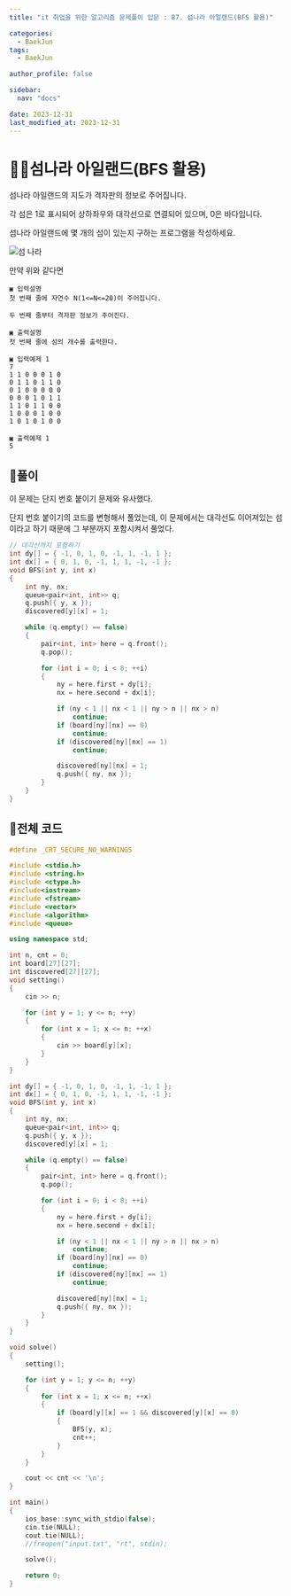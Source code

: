 ```yaml
---
title: "it 취업을 위한 알고리즘 문제풀이 입문 : 87. 섬나라 아일랜드(BFS 활용)"

categories:
  - BaekJun
tags:
  - BaekJun

author_profile: false

sidebar:
  nav: "docs"

date: 2023-12-31
last_modified_at: 2023-12-31
---
```


# 🙇‍♀️섬나라 아일랜드(BFS 활용)

섬나라 아일랜드의 지도가 격자판의 정보로 주어집니다.  

각 섬은 1로 표시되어 상하좌우와 대각선으로 연결되어 있으며, 0은 바다입니다.  

섬나라 아일랜드에 몇 개의 섬이 있는지 구하는 프로그램을 작성하세요.  

![섬 나라](https://github.com/stopresent/BOJ/assets/86364202/7f76d8b9-3a15-404a-8453-ec22e38ccb4f)  

만약 위와 같다면 

```
▣ 입력설명
첫 번째 줄에 자연수 N(1<=N<=20)이 주어집니다.

두 번째 줄부터 격자판 정보가 주어진다.

▣ 출력설명
첫 번째 줄에 섬의 개수를 출력한다.

▣ 입력예제 1 
7
1 1 0 0 0 1 0
0 1 1 0 1 1 0
0 1 0 0 0 0 0
0 0 0 1 0 1 1
1 1 0 1 1 0 0
1 0 0 0 1 0 0
1 0 1 0 1 0 0

▣ 출력예제 1
5
```

## 🚀풀이

이 문제는 단지 번호 붙이기 문제와 유사했다.  

단지 번호 붙이기의 코드를 변형해서 풀었는데, 이 문제에서는 대각선도 이어져있는 섬이라고 하기 때문에 그 부분까지 포함시켜서 풀었다.  

```cpp
// 대각선까지 포함하기
int dy[] = { -1, 0, 1, 0, -1, 1, -1, 1 };
int dx[] = { 0, 1, 0, -1, 1, 1, -1, -1 };
void BFS(int y, int x)
{
	int ny, nx;
	queue<pair<int, int>> q;
	q.push({ y, x });
	discovered[y][x] = 1;

	while (q.empty() == false)
	{
		pair<int, int> here = q.front();
		q.pop();

		for (int i = 0; i < 8; ++i)
		{
			ny = here.first + dy[i];
			nx = here.second + dx[i];

			if (ny < 1 || nx < 1 || ny > n || nx > n)
				continue;
			if (board[ny][nx] == 0)
				continue;
			if (discovered[ny][nx] == 1)
				continue;

			discovered[ny][nx] = 1;
			q.push({ ny, nx });
		}
	}
}
```

## 🚀전체 코드

```cpp
#define _CRT_SECURE_NO_WARNINGS

#include <stdio.h>
#include <string.h>
#include <ctype.h>
#include<iostream>
#include <fstream>
#include <vector>
#include <algorithm>
#include <queue>

using namespace std;

int n, cnt = 0;
int board[27][27];
int discovered[27][27];
void setting()
{
	cin >> n;

	for (int y = 1; y <= n; ++y)
	{
		for (int x = 1; x <= n; ++x)
		{
			cin >> board[y][x];
		}
	}
}

int dy[] = { -1, 0, 1, 0, -1, 1, -1, 1 };
int dx[] = { 0, 1, 0, -1, 1, 1, -1, -1 };
void BFS(int y, int x)
{
	int ny, nx;
	queue<pair<int, int>> q;
	q.push({ y, x });
	discovered[y][x] = 1;

	while (q.empty() == false)
	{
		pair<int, int> here = q.front();
		q.pop();

		for (int i = 0; i < 8; ++i)
		{
			ny = here.first + dy[i];
			nx = here.second + dx[i];

			if (ny < 1 || nx < 1 || ny > n || nx > n)
				continue;
			if (board[ny][nx] == 0)
				continue;
			if (discovered[ny][nx] == 1)
				continue;

			discovered[ny][nx] = 1;
			q.push({ ny, nx });
		}
	}
}

void solve()
{
	setting();

	for (int y = 1; y <= n; ++y)
	{
		for (int x = 1; x <= n; ++x)
		{
			if (board[y][x] == 1 && discovered[y][x] == 0)
			{
				BFS(y, x);
				cnt++;
			}
		}
	}

	cout << cnt << '\n';
}

int main()
{
	ios_base::sync_with_stdio(false);
	cin.tie(NULL);
	cout.tie(NULL);
	//freopen("input.txt", "rt", stdin);

	solve();

	return 0;
}
```